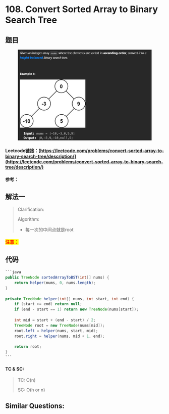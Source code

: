 # 108. Convert Sorted Array to Binary Search Tree

## 题目

<figure><img src="../../.gitbook/assets/image (226).png" alt=""><figcaption></figcaption></figure>

#### Leetcode链接：[https://leetcode.com/problems/convert-sorted-array-to-binary-search-tree/description/](https://leetcode.com/problems/convert-sorted-array-to-binary-search-tree/description/)

#### 参考：

## 解法一

> Clarification:&#x20;
>
> Algorithm:&#x20;
>
> * 每一次的中间点就是root

#### <mark style="color:red;">注意：</mark>

## 代码

````java
```java
public TreeNode sortedArrayToBST(int[] nums) {
    return helper(nums, 0, nums.length);
}

private TreeNode helper(int[] nums, int start, int end) {
    if (start >= end) return null;
    if (end - start == 1) return new TreeNode(nums[start]);

    int mid = start + (end - start) / 2;
    TreeNode root = new TreeNode(nums[mid]);
    root.left = helper(nums, start, mid);
    root.right = helper(nums, mid + 1, end);

    return root;
}
```
````

#### TC & SC:&#x20;

> TC: O(n)
>
> SC: O(h or n)

## **Similar Questions:**&#x20;
